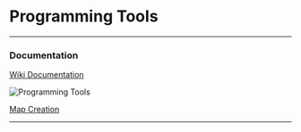 # Programming Tools

---

### Documentation

[Wiki Documentation](https://github.com/InsideEarth2150/Programming/tree/main/Tools)

![Programming Tools](https://github.com/InsideEarth2150/Programming/tree/main/Tools)

[Map Creation](https://wiki.insideearth.info/wiki/E2150_-_Map_Editor)

---

